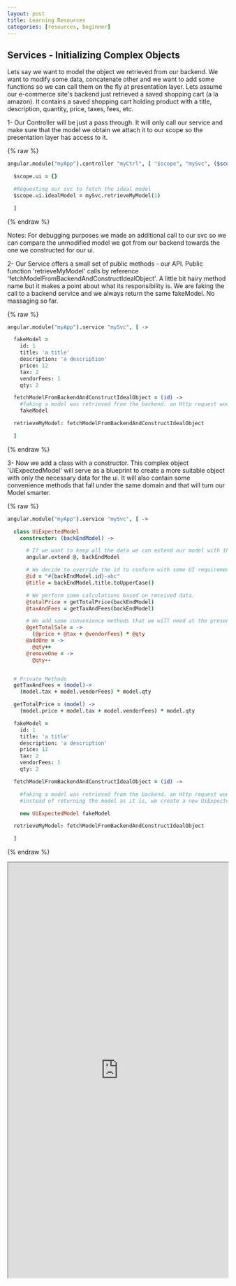 ```yaml
---
layout: post
title: Learning Resources
categories: [resources, beginner]
---
```


## Services - Initializing Complex Objects

Lets say we want to model the object we retrieved from our backend. We want to modify some data, concatenate other and we want to add some functions so we can call them on the fly at presentation layer.
Lets assume our e-commerce site's backend just retrieved a saved shopping cart (a la amazon). It contains a saved shopping cart holding product with a title, description, quantity, price, taxes, fees, etc.

1- Our Controller will be just a pass through. It will only call our service and make sure that the model we obtain we attach it to our scope so the presentation layer has access to it.

{% raw %}
``` coffeescript
angular.module("myApp").controller "myCtrl", [ "$scope", "mySvc", ($scope, mySvc) ->

  $scope.ui = {}

  #Requesting our svc to fetch the ideal model
  $scope.ui.idealModel = mySvc.retrieveMyModel(1)

  ]
```
{% endraw %}

Notes: For debugging purposes we made an additional call to our svc so we can compare the unmodified model we got from our backend towards the one we constructed for our ui.

2- Our Service offers a small set of public methods - our API. Public function 'retrieveMyModel' calls by reference 'fetchModelFromBackendAndConstructIdealObject'.
A little bit hairy method name but it makes a point about what its responsibility is. We are faking the call to a backend service and we always return the same fakeModel. No massaging so far.

{% raw %}
``` coffeescript
angular.module("myApp").service "mySvc", [ ->

  fakeModel =
    id: 1
    title: 'a title'
    description: 'a description'
    price: 12
    tax: 2
    vendorFees: 1
    qty: 2

  fetchModelFromBackendAndConstructIdealObject = (id) ->
    #faking a model was retrieved from the backend. an Http request would be here instead.
    fakeModel

  retrieveMyModel: fetchModelFromBackendAndConstructIdealObject

  ]
```
{% endraw %}

3- Now we add a class with a constructor. This complex object 'UiExpectedModel' will serve as a blueprint to create a more suitable object with only the necessary data for the ui.
It will also contain some convenience methods that fall under the same domain and that will turn our Model smarter.

{% raw %}
``` coffeescript
angular.module("myApp").service "mySvc", [ ->

  class UiExpectedModel
    constructor: (backEndModel) ->

      # If we want to keep all the data we can extend our model with the one coming from the backend.
      angular.extend @, backEndModel

      # We decide to override the id to conform with some UI requirements
      @id = "#{backEndModel.id}-abc"
      @title = backEndModel.title.toUpperCase()

      # We perform some calculations based on received data.
      @totalPrice = getTotalPrice(backEndModel)
      @taxAndFees = getTaxAndFees(backEndModel)

      # We add some convenience methods that we will need at the presentation layer.
      @getTotalSale = ->
        (@price + @tax + @vendorFees) * @qty
      @addOne = ->
        @qty++
      @removeOne = ->
        @qty--


  # Private Methods
  getTaxAndFees = (model)->
    (model.tax + model.vendorFees) * model.qty

  getTotalPrice = (model) ->
    (model.price + model.tax + model.vendorFees) * model.qty

  fakeModel =
    id: 1
    title: 'a title'
    description: 'a description'
    price: 12
    tax: 2
    vendorFees: 1
    qty: 2

  fetchModelFromBackendAndConstructIdealObject = (id) ->

    #faking a model was retrieved from the backend. an Http request would be here instead.
    #instead of returning the model as it is, we create a new UiExpectedModel using our constructor.

    new UiExpectedModel fakeModel

  retrieveMyModel: fetchModelFromBackendAndConstructIdealObject

  ]
```
{% endraw %}


<iframe src="http://embed.plnkr.co/TFgtMTgI2tdHYUtDgzUl/preview" width="100%" height="950px"> </iframe>
